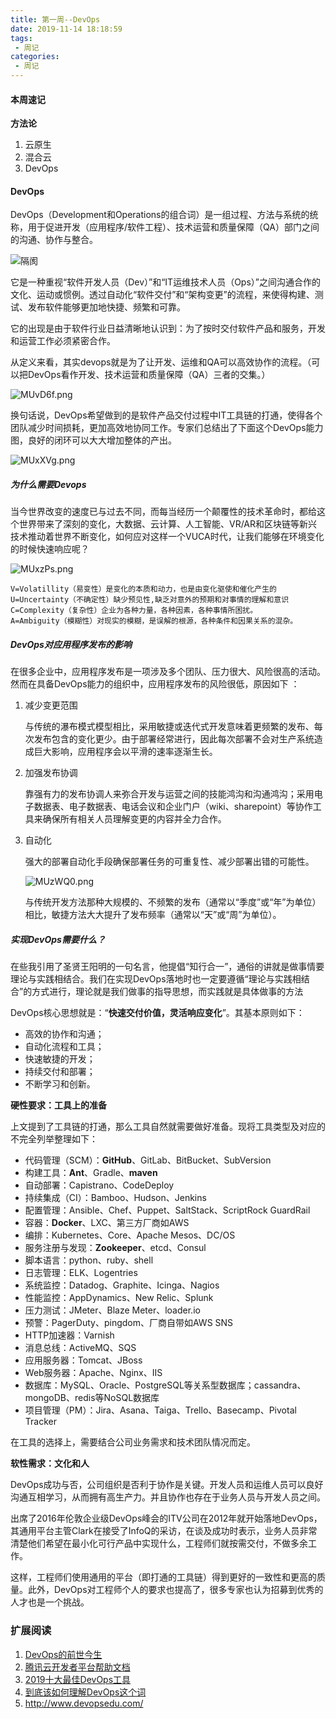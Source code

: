 ```yaml
---
title: 第一周--DevOps
date: 2019-11-14 18:18:59
tags:
 - 周记
categories:
 - 周记
---
```


#### 本周速记

**方法论**

1. 云原生
2. 混合云
3. DevOps

<!--more-->

#### DevOps

DevOps（Development和Operations的组合词）是一组过程、方法与系统的统称，用于促进开发（应用程序/软件工程）、技术运营和质量保障（QA）部门之间的沟通、协作与整合。

![隔阂](https://s2.ax1x.com/2019/11/15/MUx0UJ.png)

它是一种重视“软件开发人员（Dev）”和“IT运维技术人员（Ops）”之间沟通合作的文化、运动或惯例。透过自动化“软件交付”和“架构变更”的流程，来使得构建、测试、发布软件能够更加地快捷、频繁和可靠。

它的出现是由于软件行业日益清晰地认识到：为了按时交付软件产品和服务，开发和运营工作必须紧密合作。

从定义来看，其实devops就是为了让开发、运维和QA可以高效协作的流程。（可以把DevOps看作开发、技术运营和质量保障（QA）三者的交集。）

![MUvD6f.png](https://s2.ax1x.com/2019/11/15/MUvD6f.png)

换句话说，DevOps希望做到的是软件产品交付过程中IT工具链的打通，使得各个团队减少时间损耗，更加高效地协同工作。专家们总结出了下面这个DevOps能力图，良好的闭环可以大大增加整体的产出。

![MUxXVg.png](https://s2.ax1x.com/2019/11/15/MUxXVg.png)



##### 为什么需要Devops

当今世界改变的速度已与过去不同，而每当经历一个颠覆性的技术革命时，都给这个世界带来了深刻的变化，大数据、云计算、人工智能、VR/AR和区块链等新兴技术推动着世界不断变化，如何应对这样一个VUCA时代，让我们能够在环境变化的时候快速响应呢？

![MUxzPs.png](https://s2.ax1x.com/2019/11/15/MUxzPs.png)

```
V=Volatillity（易变性）是变化的本质和动力，也是由变化驱使和催化产生的
U=Uncertainty（不确定性）缺少预见性,缺乏对意外的预期和对事情的理解和意识
C=Complexity（复杂性）企业为各种力量，各种因素，各种事情所困扰。
A=Ambiguity（模糊性）对现实的模糊，是误解的根源，各种条件和因果关系的混杂。
```

##### DevOps对应用程序发布的影响

在很多企业中，应用程序发布是一项涉及多个团队、压力很大、风险很高的活动。然而在具备DevOps能力的组织中，应用程序发布的风险很低，原因如下 ：

1. 减少变更范围

   与传统的瀑布模式模型相比，采用敏捷或迭代式开发意味着更频繁的发布、每次发布包含的变化更少。由于部署经常进行，因此每次部署不会对生产系统造成巨大影响，应用程序会以平滑的速率逐渐生长。

2. 加强发布协调

   靠强有力的发布协调人来弥合开发与运营之间的技能鸿沟和沟通鸿沟；采用电子数据表、电子数据表、电话会议和企业门户（wiki、sharepoint）等协作工具来确保所有相关人员理解变更的内容并全力合作。

3. 自动化

   强大的部署自动化手段确保部署任务的可重复性、减少部署出错的可能性。

   ![MUzWQ0.png](https://s2.ax1x.com/2019/11/15/MUzWQ0.png)

   与传统开发方法那种大规模的、不频繁的发布（通常以“季度”或“年”为单位）相比，敏捷方法大大提升了发布频率（通常以“天”或“周”为单位）。

##### 实现DevOps需要什么？

在些我引用了圣贤王阳明的一句名言，他提倡“知行合一”，通俗的讲就是做事情要理论与实践相结合。我们在实现DevOps落地时也一定要遵循“理论与实践相结合”的方式进行，理论就是我们做事的指导思想，而实践就是具体做事的方法

DevOps核心思想就是：“**快速交付价值，灵活响应变化**”。其基本原则如下：

- 高效的协作和沟通；
- 自动化流程和工具；
- 快速敏捷的开发；
- 持续交付和部署；
- 不断学习和创新。

**硬性要求：工具上的准备**

上文提到了工具链的打通，那么工具自然就需要做好准备。现将工具类型及对应的不完全列举整理如下：

- 代码管理（SCM）：**GitHub**、GitLab、BitBucket、SubVersion
- 构建工具：**Ant**、Gradle、**maven**
- 自动部署：Capistrano、CodeDeploy
- 持续集成（CI）：Bamboo、Hudson、Jenkins
- 配置管理：Ansible、Chef、Puppet、SaltStack、ScriptRock GuardRail
- 容器：**Docker**、LXC、第三方厂商如AWS
- 编排：Kubernetes、Core、Apache Mesos、DC/OS
- 服务注册与发现：**Zookeeper**、etcd、Consul
- 脚本语言：python、ruby、shell
- 日志管理：ELK、Logentries
- 系统监控：Datadog、Graphite、Icinga、Nagios
- 性能监控：AppDynamics、New Relic、Splunk
- 压力测试：JMeter、Blaze Meter、loader.io
- 预警：PagerDuty、pingdom、厂商自带如AWS SNS
- HTTP加速器：Varnish
- 消息总线：ActiveMQ、SQS
- 应用服务器：Tomcat、JBoss
- Web服务器：Apache、Nginx、IIS
- 数据库：MySQL、Oracle、PostgreSQL等关系型数据库；cassandra、mongoDB、redis等NoSQL数据库
- 项目管理（PM）：Jira、Asana、Taiga、Trello、Basecamp、Pivotal Tracker

在工具的选择上，需要结合公司业务需求和技术团队情况而定。

**软性需求：文化和人**

DevOps成功与否，公司组织是否利于协作是关键。开发人员和运维人员可以良好沟通互相学习，从而拥有高生产力。并且协作也存在于业务人员与开发人员之间。

出席了2016年伦敦企业级DevOps峰会的ITV公司在2012年就开始落地DevOps，其通用平台主管Clark在接受了InfoQ的采访，在谈及成功时表示，业务人员非常清楚他们希望在最小化可行产品中实现什么，工程师们就按需交付，不做多余工作。

这样，工程师们使用通用的平台（即打通的工具链）得到更好的一致性和更高的质量。此外，DevOps对工程师个人的要求也提高了，很多专家也认为招募到优秀的人才也是一个挑战。

### 扩展阅读

1. [DevOps的前世今生](https://mp.weixin.qq.com/s/WDS5NO3AcWxpwyIJKWlOEA)
2. [腾讯云开发者平台帮助文档](https://dev.tencent.com/help/)
3. [2019十大最佳DevOps工具](http://dockone.io/article/8507)
4. [到底该如何理解DevOps这个词](https://www.cnblogs.com/yibutian/p/9561657.html)
5. <http://www.devopsedu.com/>